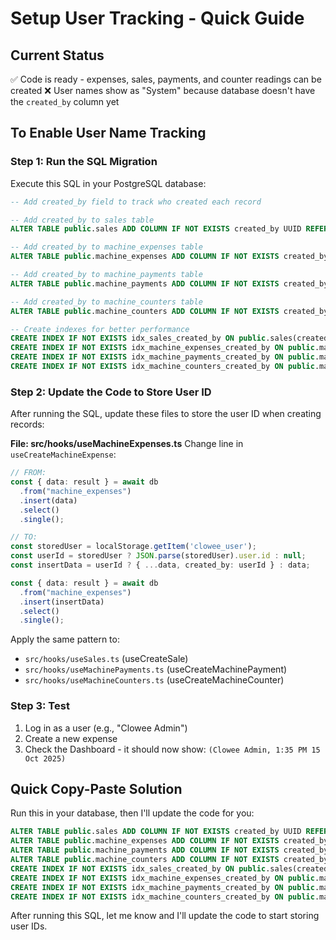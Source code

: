 # Setup User Tracking - Quick Guide

## Current Status
✅ Code is ready - expenses, sales, payments, and counter readings can be created
❌ User names show as "System" because database doesn't have the `created_by` column yet

## To Enable User Name Tracking

### Step 1: Run the SQL Migration
Execute this SQL in your PostgreSQL database:

```sql
-- Add created_by field to track who created each record

-- Add created_by to sales table
ALTER TABLE public.sales ADD COLUMN IF NOT EXISTS created_by UUID REFERENCES public.users(id);

-- Add created_by to machine_expenses table
ALTER TABLE public.machine_expenses ADD COLUMN IF NOT EXISTS created_by UUID REFERENCES public.users(id);

-- Add created_by to machine_payments table
ALTER TABLE public.machine_payments ADD COLUMN IF NOT EXISTS created_by UUID REFERENCES public.users(id);

-- Add created_by to machine_counters table
ALTER TABLE public.machine_counters ADD COLUMN IF NOT EXISTS created_by UUID REFERENCES public.users(id);

-- Create indexes for better performance
CREATE INDEX IF NOT EXISTS idx_sales_created_by ON public.sales(created_by);
CREATE INDEX IF NOT EXISTS idx_machine_expenses_created_by ON public.machine_expenses(created_by);
CREATE INDEX IF NOT EXISTS idx_machine_payments_created_by ON public.machine_payments(created_by);
CREATE INDEX IF NOT EXISTS idx_machine_counters_created_by ON public.machine_counters(created_by);
```

### Step 2: Update the Code to Store User ID

After running the SQL, update these files to store the user ID when creating records:

**File: src/hooks/useMachineExpenses.ts**
Change line in `useCreateMachineExpense`:
```typescript
// FROM:
const { data: result } = await db
  .from("machine_expenses")
  .insert(data)
  .select()
  .single();

// TO:
const storedUser = localStorage.getItem('clowee_user');
const userId = storedUser ? JSON.parse(storedUser).user.id : null;
const insertData = userId ? { ...data, created_by: userId } : data;

const { data: result } = await db
  .from("machine_expenses")
  .insert(insertData)
  .select()
  .single();
```

Apply the same pattern to:
- `src/hooks/useSales.ts` (useCreateSale)
- `src/hooks/useMachinePayments.ts` (useCreateMachinePayment)
- `src/hooks/useMachineCounters.ts` (useCreateMachineCounter)

### Step 3: Test
1. Log in as a user (e.g., "Clowee Admin")
2. Create a new expense
3. Check the Dashboard - it should now show: `(Clowee Admin, 1:35 PM 15 Oct 2025)`

## Quick Copy-Paste Solution

Run this in your database, then I'll update the code for you:

```sql
ALTER TABLE public.sales ADD COLUMN IF NOT EXISTS created_by UUID REFERENCES public.users(id);
ALTER TABLE public.machine_expenses ADD COLUMN IF NOT EXISTS created_by UUID REFERENCES public.users(id);
ALTER TABLE public.machine_payments ADD COLUMN IF NOT EXISTS created_by UUID REFERENCES public.users(id);
ALTER TABLE public.machine_counters ADD COLUMN IF NOT EXISTS created_by UUID REFERENCES public.users(id);
CREATE INDEX IF NOT EXISTS idx_sales_created_by ON public.sales(created_by);
CREATE INDEX IF NOT EXISTS idx_machine_expenses_created_by ON public.machine_expenses(created_by);
CREATE INDEX IF NOT EXISTS idx_machine_payments_created_by ON public.machine_payments(created_by);
CREATE INDEX IF NOT EXISTS idx_machine_counters_created_by ON public.machine_counters(created_by);
```

After running this SQL, let me know and I'll update the code to start storing user IDs.
